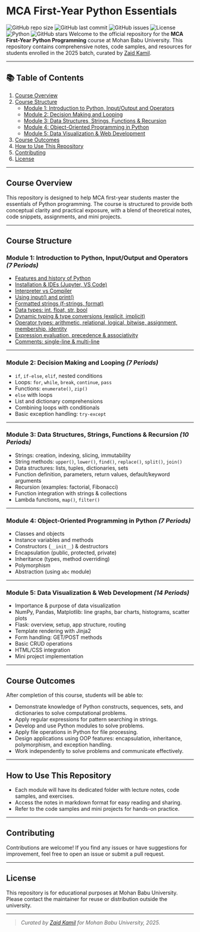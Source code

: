 # MCA First-Year Python Essentials

![GitHub repo size](https://img.shields.io/github/repo-size/Mohan-Babu-University-Official/mca_python_course_content_2025?style=flat-square)
![GitHub last commit](https://img.shields.io/github/last-commit/Mohan-Babu-University-Official/mca_python_course_content_2025?style=flat-square)
![GitHub issues](https://img.shields.io/github/issues/Mohan-Babu-University-Official/mca_python_course_content_2025?style=flat-square)
![License](https://img.shields.io/badge/license-Educational-blue?style=flat-square)
![Python](https://img.shields.io/badge/python-3.10%2B-blue?style=flat-square)
![GitHub stars](https://img.shields.io/github/stars/Mohan-Babu-University-Official/mca_python_course_content_2025?style=social)
Welcome to the official repository for the **MCA First-Year Python Programming** course at Mohan Babu University. This repository contains comprehensive notes, code samples, and resources for students enrolled in the 2025 batch, curated by [Zaid Kamil](https://github.com/zaid-kamil).

---

## 📚 Table of Contents

1. [Course Overview](#course-overview)
2. [Course Structure](#course-structure)
    - [Module 1: Introduction to Python, Input/Output and Operators](#module-1-introduction-to-python-inputoutput-and-operators)
    - [Module 2: Decision Making and Looping](#module-2-decision-making-and-looping)
    - [Module 3: Data Structures, Strings, Functions & Recursion](#module-3-data-structures-strings-functions--recursion)
    - [Module 4: Object-Oriented Programming in Python](#module-4-object-oriented-programming-in-python)
    - [Module 5: Data Visualization & Web Development](#module-5-data-visualization--web-development)
3. [Course Outcomes](#course-outcomes)
4. [How to Use This Repository](#how-to-use-this-repository)
5. [Contributing](#contributing)
6. [License](#license)

---

## Course Overview

This repository is designed to help MCA first-year students master the essentials of Python programming. The course is structured to provide both conceptual clarity and practical exposure, with a blend of theoretical notes, code snippets, assignments, and mini projects.

---

## Course Structure

### Module 1: Introduction to Python, Input/Output and Operators _(7 Periods)_

- [Features and history of Python](module_1/module1_features_and_history_of_python.md)
- [Installation & IDEs (Jupyter, VS Code)](module_1/module1_installation_and_ides.md)
- [Interpreter vs Compiler](module_1/module1_interpreter_vs_compiler.md)
- [Using input() and print()](module_1/module1_input_output_and_data_types.md#1-using-input-and-print)
- [Formatted strings (f-strings, format)](module_1/module1_input_output_and_data_types.md#2-formatted-strings)
- [Data types: int, float, str, bool](module1_input_output_and_data_types.md#3-data-types-int-float-str-bool)
- [Dynamic typing & type conversions (explicit, implicit)](module1_input_output_and_data_types.md#4-extra-tips-for-students)
- [Operator types: arithmetic, relational, logical, bitwise, assignment, membership, identity](module_1/module1_operators_expressions_comments.md#1-operator-types-in-python)
- [Expression evaluation, precedence & associativity](module_1/module1_operators_expressions_comments.md#2-expression-evaluation-precedence--associativity)
- [Comments: single-line & multi-line](module_1/module1_operators_expressions_comments.md#3-comments-in-python)

---

### Module 2: Decision Making and Looping _(7 Periods)_

- `if`, `if-else`, `elif`, nested conditions
- Loops: `for`, `while`, `break`, `continue`, `pass`
- Functions: `enumerate()`, `zip()`
- `else` with loops
- List and dictionary comprehensions
- Combining loops with conditionals
- Basic exception handling: `try-except`

---

### Module 3: Data Structures, Strings, Functions & Recursion _(10 Periods)_

- Strings: creation, indexing, slicing, immutability
- String methods: `upper()`, `lower()`, `find()`, `replace()`, `split()`, `join()`
- Data structures: lists, tuples, dictionaries, sets
- Function definition, parameters, return values, default/keyword arguments
- Recursion (examples: factorial, Fibonacci)
- Function integration with strings & collections
- Lambda functions, `map()`, `filter()`

---

### Module 4: Object-Oriented Programming in Python _(7 Periods)_

- Classes and objects
- Instance variables and methods
- Constructors (`__init__`) & destructors
- Encapsulation (public, protected, private)
- Inheritance (types, method overriding)
- Polymorphism
- Abstraction (using `abc` module)

---

### Module 5: Data Visualization & Web Development _(14 Periods)_

- Importance & purpose of data visualization
- NumPy, Pandas, Matplotlib: line graphs, bar charts, histograms, scatter plots
- Flask: overview, setup, app structure, routing
- Template rendering with Jinja2
- Form handling: GET/POST methods
- Basic CRUD operations
- HTML/CSS integration
- Mini project implementation

---

## Course Outcomes

After completion of this course, students will be able to:

- Demonstrate knowledge of Python constructs, sequences, sets, and dictionaries to solve computational problems.
- Apply regular expressions for pattern searching in strings.
- Develop and use Python modules to solve problems.
- Apply file operations in Python for file processing.
- Design applications using OOP features: encapsulation, inheritance, polymorphism, and exception handling.
- Work independently to solve problems and communicate effectively.

---

## How to Use This Repository

- Each module will have its dedicated folder with lecture notes, code samples, and exercises.
- Access the notes in markdown format for easy reading and sharing.
- Refer to the code samples and mini projects for hands-on practice.

---

## Contributing

Contributions are welcome! If you find any issues or have suggestions for improvement, feel free to open an issue or submit a pull request.

---

## License

This repository is for educational purposes at Mohan Babu University. Please contact the maintainer for reuse or distribution outside the university.

---

> _Curated by [Zaid Kamil](https://github.com/zaid-kamil) for Mohan Babu University, 2025._
